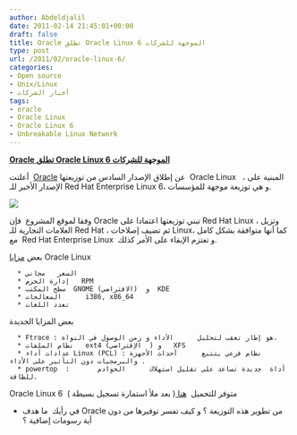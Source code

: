 ```yaml
---
author: Abdeldjalil
date: 2011-02-14 21:45:01+00:00
draft: false
title: Oracle تطلق Oracle Linux 6 الموجهة للشركات
type: post
url: /2011/02/oracle-linux-6/
categories:
- Open source
- Unix/Linux
- أخبار الشركات
tags:
- oracle
- Oracle Linux
- Oracle Linux 6
- Unbreakable Linux Network
---
```


**[Oracle تطلق Oracle Linux 6 الموجهة للشركات]( http://www.it-scoop.com/2011/02/oracle-linux-6/)**


أعلنت  [Oracle](http://oss.oracle.com/pipermail/el-errata/2011-February/001819.html) عن إطلاق الإصدار السادس من توزيعتها  Oracle Linux   ، المبنية على الإصدار الأخير للـ Red Hat Enterprise Linux 6، و هي توزيعة موجهة للمؤسسات.

[![](http://www.it-scoop.com/wp-content/uploads/2011/02/Oracle-Unbreakable-Linux-Network.png)
]( http://www.it-scoop.com/2011/02/oracle-linux-6/)

وفقا لموقع المشروع  فإن Oracle تبني توزيعتها اعتمادا على Red Hat Linux ، وتزيل العلامات التجارية للـ Red Hat ، ثم تضيف إصلاحات Linux، كما أنها متوافقة بشكل كامل مع  Red Hat Enterprise Linux  و تعتزم الإبقاء على الأمر كذلك.

بعض [مزايا](http://oss.oracle.com/ol6/docs/RELEASE-NOTES-GA-en.html) Oracle Linux



	  * السعر   مجاني
	  * إدارة الحزم   RPM
	  * سطح المكتب  GNOME (الافتراضي)  و  KDE
	  * المعالجات      i386, x86_64
	  * تعدد اللغات

بعض المزايا الجديدة

	  * Ftrace : هو إطار تعقب لتحليل      الأداء و زمن الوصول في النواة.
	  * نظام الملفات   ext4 (الإفتراضي  ) و   XFS
	  * عدادات أداء Linux (PCL) : نظام فرعي يتتبع      أحداث الأجهزة والبرمجيات دون التأثير على الأداء .
	  * powertop  :       أداة  جديدة تساعد على تقليل استهلاك      الخوادم للطاقة.

Oracle Linux 6  متوفر للتحميل  [هنا ](https://edelivery.oracle.com/linux) ( بعد ملأ استمارة تسجيل بسيطة )

- في رأيك  ما هدف Oracle من تطوير هذه التوزيعة ؟ و كيف تفسر توفيرها من دون أية رسومات إضافية ؟

